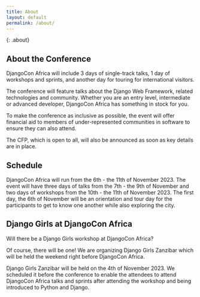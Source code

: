 ```yaml
---
title: About
layout: default
permalink: /about/
---
```


{: .about}

## About the Conference

DjangoCon Africa will include 3 days of single-track talks, 1 day of workshops and sprints, and another day for touring for international visitors. 

The conference will feature talks about the Django Web Framework, related technologies and community. Whether you are an entry level, intermediate or advanced developer, DjangoCon Africa has something in stock for you.

To make the conference as inclusive as possible, the event will offer financial aid to members of under-represented communities in software to ensure they can also attend. 

The CFP, which is open to all, will also be announced as soon as key details are in place.

## Schedule

DjangoCon Africa will run from the 6th - the 11th of November 2023. The event will have three days of talks from the 7th - the 9th of November and two days of workshops from the 10th - the 11th of November 2023. The first day, the 6th of November will be an orientation and tour day for the participants to get to know one another while also exploring the city.

## Django Girls at DjangoCon Africa

Will there be a Django Girls workshop at DjangoCon Africa? 

Of course, there will be one! We are organizing Django Girls Zanzibar which will be held the weekend right before DjangoCon Africa. 

Django Girls Zanzibar will be held on the 4th of November 2023. We scheduled it before the conference to enable the attendees to attend DjangoCon Africa talks and sprints after attending the workshop and being introduced to Python and Django.


<!-- - [hello@djangocon.africa](mailto:{{ site.contact_us_email }})
- [sponsors@djangocon.africa](mailto:{{ site.sponsors_email }})
- [conduct@djangocon.africa](mailto:{{ site.conduct_email }})
- [visas@djangocon.africa](mailto:{{ site.visa_email }}) -->
